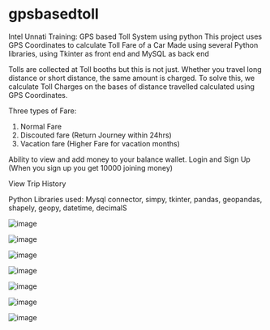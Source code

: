 # gpsbasedtoll
Intel Unnati Training: GPS based Toll System using python
This project uses GPS Coordinates to calculate Toll Fare of a Car
Made using several Python libraries, using Tkinter as front end and MySQL as back end

Tolls are collected at Toll booths but this is not just. Whether you travel long distance or short distance, the same amount is charged. To solve this, we calculate Toll Charges on the bases of distance travelled calculated using GPS Coordinates.

Three types of Fare:
1) Normal Fare
2) Discouted fare (Return Journey within 24hrs)
3) Vacation fare (Higher Fare for vacation months)

Ability to view and add money to your balance wallet. Login and Sign Up (When you sign up you get 10000 joining money)

View Trip History

Python Libraries used: Mysql connector, simpy, tkinter, pandas, geopandas, shapely, geopy, datetime, decimalS

![image](https://github.com/user-attachments/assets/64b03e1f-3c95-4287-95ca-ce777c380a1b)

![image](https://github.com/user-attachments/assets/ccd19d94-dce2-4b2e-9644-ce3fd5159748)

![image](https://github.com/user-attachments/assets/1b59c5d3-cadb-438e-aebd-4d7ca07eca40)

![image](https://github.com/user-attachments/assets/25b2131b-282f-455b-ac5e-d3a4ce8d705e)

![image](https://github.com/user-attachments/assets/5835a5d4-63c4-4147-a907-87797373c052)

![image](https://github.com/user-attachments/assets/4956817d-ec74-40b5-a1a6-87eff634d03c)

![image](https://github.com/user-attachments/assets/c8910bf1-ad37-4a22-b7b4-1243b5438000)






